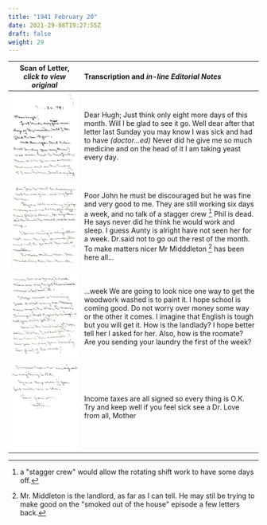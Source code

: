 ```yaml
---
title: "1941 February 20"
date: 2021-29-08T19:27:55Z
draft: false
weight: 29
---
```

| Scan of Letter, *click to view original* | Transcription and *in-line Editorial Notes* |
| :---: | :--- |
| ![](img246.jpg?height=700px) | Dear Hugh; Just think only eight more days of this month.  Will I be glad to see it go.  Well dear after that letter last Sunday you may know I was sick and had to have *(doctor...ed)* Never did he give me so much medicine and on the head of it I am taking yeast every day.|
| ![](img247.jpg?height=700px) | Poor John he must be discouraged but he was fine and very good to me.  They are still working six days a week, and no talk of a stagger crew [^1]  Phil is dead.  He says never did he think he would work and sleep.  I guess Aunty is alright have not seen her for a week. Dr.said not to go out the rest of the month.  To make matters nicer Mr Midddleton [^2] has been here all... |
| ![](img250.jpg?height=700px) | ...week We are going to look nice one way to get the woodwork washed is to paint it.  I hope school is coming good.  Do not worry over money some way or the other it comes.  I imagine that English is tough but you will get it.  How is the landlady? I hope better tell her I asked for her.  Also, how is the roomate?  Are you sending your laundry the first of the week? | 
| ![](img249.jpg?height=700px) | Income taxes are all signed so every thing is O.K.  Try and keep well if you feel sick see a Dr.  Love from all,  Mother |

[^1]: a "stagger crew" would allow the rotating shift work to have some days off.
[^2]: Mr. Middleton is the landlord, as far as I can tell.  He may stil be trying to make good on the "smoked out of the house" episode a few letters back.
